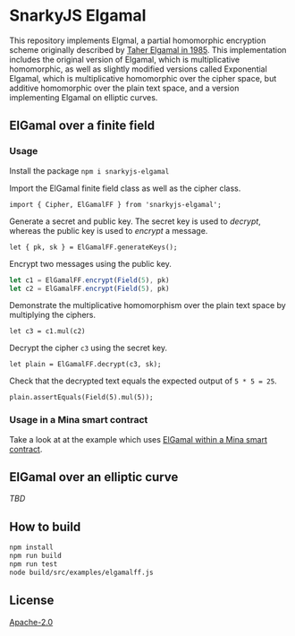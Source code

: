 # SnarkyJS Elgamal

This repository implements Elgmal, a partial homomorphic encryption scheme originally described by [Taher Elgamal in 1985](https://caislab.kaist.ac.kr/lecture/2010/spring/cs548/basic/B02.pdf). This implementation includes the original version of Elgamal, which is multiplicative homomorphic, as well as slightly modified versions called Exponential Elgamal, which is multiplicative homomorphic over the cipher space, but additive homomorphic over the plain text space, and a version implementing Elgamal on elliptic curves.

## ElGamal over a finite field

### Usage

Install the package `npm i snarkyjs-elgamal`

Import the ElGamal finite field class as well as the cipher class.

`import { Cipher, ElGamalFF } from 'snarkyjs-elgamal';`

Generate a secret and public key. The secret key is used to _decrypt_, whereas the public key is used to _encrypt_ a message.

`let { pk, sk } = ElGamalFF.generateKeys();`

Encrypt two messages using the public key.

```js
let c1 = ElGamalFF.encrypt(Field(5), pk)
let c2 = ElGamalFF.encrypt(Field(5), pk)
```

Demonstrate the multiplicative homomorphism over the plain text space by multiplying the ciphers.

`let c3 = c1.mul(c2)`

Decrypt the cipher `c3` using the secret key.

`let plain = ElGamalFF.decrypt(c3, sk);`

Check that the decrypted text equals the expected output of `5 * 5 = 25`.

`plain.assertEquals(Field(5).mul(5));`

### Usage in a Mina smart contract

Take a look at at the example which uses [ElGamal within a Mina smart contract](https://github.com/Trivo25/snarkyjs-elgamal/tree/main/src/examples).

## ElGamal over an elliptic curve

_TBD_

## How to build

```sh
npm install
npm run build
npm run test
node build/src/examples/elgamalff.js
```

## License

[Apache-2.0](LICENSE)
